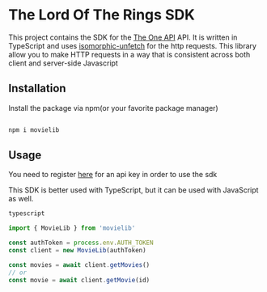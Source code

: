 # The Lord Of The Rings SDK

This project contains the SDK for the [The One API](https://the-one-api.dev/) API. It is written in TypeScript and uses [isomorphic-unfetch](https://www.npmjs.com/package/isomorphic-unfetch) for the http requests. This library allow you to make HTTP requests in a way that is consistent across both client and server-side Javascript

## Installation

Install the package via npm(or your favorite package manager)

```sh

npm i movielib

```

## Usage

You need to register [here](https://the-one-api.dev/) for an api key in order to use the sdk


This SDK is better used with TypeScript, but it can be used with JavaScript as well.

```ts
typescript

import { MovieLib } from 'movielib'

const authToken = process.env.AUTH_TOKEN
const client = new MovieLib(authToken)

const movies = await client.getMovies()
// or
const movie = await client.getMovie(id)


```
